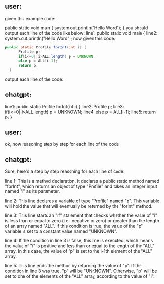 

## user: 

given this example code: 

 public static void main { 
  system.out.println("Hello Word"); 
 } 
 you should output each line of the code like below: 
 line1: public static void main { 
  line2:      system.out.println("Hello Word");
 now given this code: 
  ```java
public static Profile forInt(int i) {
		Profile p;
		if(i<=0||i>ALL.length) p = UNKNOWN;
		else p = ALL[i-1];
		return p;
	}
```

  output each line of the code:

## chatgpt: 

line1: public static Profile forInt(int i) {
line2:     Profile p;
line3:     if(i<=0||i>ALL.length) p = UNKNOWN;
line4:     else p = ALL[i-1];
line5:     return p;
}

## user: 

ok, now reasoning step by step for each line of the code

## chatgpt: 

Sure, here's a step by step reasoning for each line of code:

line 1: This is a method declaration. It declares a public static method named "forInt", which returns an object of type "Profile" and takes an integer input named "i" as its parameter.

line 2: This line declares a variable of type "Profile" named "p". This variable will hold the value that will eventually be returned by the "forInt" method.

line 3: This line starts an "if" statement that checks whether the value of "i" is less than or equal to zero (i.e., negative or zero) or greater than the length of an array named "ALL". If this condition is true, the value of the "p" variable is set to a constant value named "UNKNOWN".

line 4: If the condition in line 3 is false, this line is executed, which means the value of "i" is positive and less than or equal to the length of the "ALL" array. In this case, the value of "p" is set to the i-1th element of the "ALL" array.

line 5: This line ends the method by returning the value of "p". If the condition in line 3 was true, "p" will be "UNKNOWN". Otherwise, "p" will be set to one of the elements of the "ALL" array, according to the value of "i".